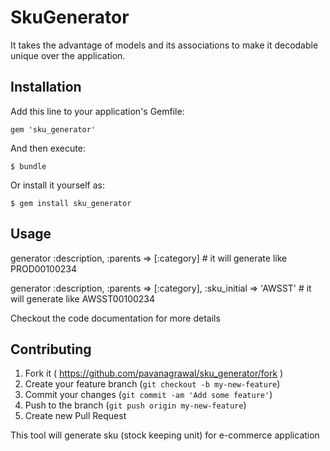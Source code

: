 # SkuGenerator

It takes the advantage of models and its associations to make it decodable unique over the application.

## Installation

Add this line to your application's Gemfile:

    gem 'sku_generator'

And then execute:

    $ bundle

Or install it yourself as:

    $ gem install sku_generator

## Usage

generator :description, :parents => [:category] #  it will generate like PROD00100234

generator :description, :parents => [:category], :sku_initial => 'AWSST' # it will generate like AWSST00100234

Checkout the code documentation for more details

## Contributing

1. Fork it ( https://github.com/pavanagrawal/sku_generator/fork )
2. Create your feature branch (`git checkout -b my-new-feature`)
3. Commit your changes (`git commit -am 'Add some feature'`)
4. Push to the branch (`git push origin my-new-feature`)
5. Create new Pull Request

This tool will generate sku (stock keeping unit) for e-commerce application
